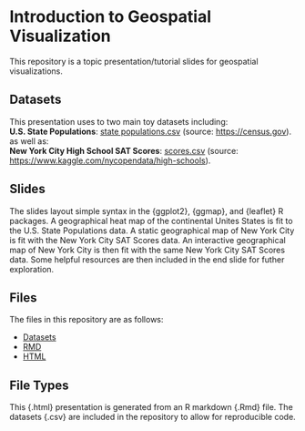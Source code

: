 Introduction to Geospatial Visualization
==============================

This repository is a topic presentation/tutorial slides for geospatial visualizations.


## Datasets
This presentation uses to two main toy datasets including: <br />
**U.S. State Populations**: [state populations.csv](https://github.com/statds/topic-presentation-tomkennon/blob/master/Datasets/state%20populations.csv) (source: https://census.gov). <br />
as well as: <br />
**New York City High School SAT Scores**: [scores.csv](https://github.com/statds/topic-presentation-tomkennon/blob/master/Datasets/scores.csv) (source: https://www.kaggle.com/nycopendata/high-schools). <br />

## Slides
The slides layout simple syntax in the {ggplot2}, {ggmap}, and {leaflet} R packages.  A geographical heat map of the continental Unites States is fit to the U.S. State Populations data.  A static geographical map of New York City is fit with the New York City SAT Scores data.  An interactive geographical map of New York City is then fit with the same New York City SAT Scores data.  Some helpful resources are then included in the end slide for futher exploration.


## Files
The files in this repository are as follows:
- [Datasets](https://github.com/statds/topic-presentation-tomkennon/tree/master/Datasets)
- [RMD](https://github.com/statds/topic-presentation-tomkennon/blob/master/Introduction%20to%20Geospatial%20Visualizations.Rmd)
- [HTML](https://github.com/statds/topic-presentation-tomkennon/blob/master/Introduction_to_Geospatial_Visualizations.html)

## File Types
This {.html} presentation is generated from an R markdown {.Rmd} file.  The datasets {.csv} are included in the repository to allow for reproducible code.
